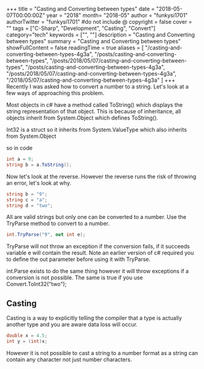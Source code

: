 +++
title = "Casting and Converting between types"
date = "2018-05-07T00:00:00Z"
year = "2018"
month= "2018-05"
author = "funkysi1701"
authorTwitter = "funkysi1701" #do not include @
copyright = false
cover = ""
tags = ["C-Sharp", "Development", "Casting", "Convert"]
category="tech"
keywords = ["", ""]
description = "Casting and Converting between types"
summary = "Casting and Converting between types"
showFullContent = false
readingTime = true
aliases = [
    "/casting-and-converting-between-types-4g3a",
    "/posts/casting-and-converting-between-types",
    "/posts/2018/05/07/casting-and-converting-between-types",
    "/posts/casting-and-converting-between-types-4g3a",
    "/posts/2018/05/07/casting-and-converting-between-types-4g3a",
    "/2018/05/07/casting-and-converting-between-types-4g3a"
]
+++
Recently I was asked how to convert a number to a string. Let's look at a few ways of approaching this problem.

Most objects in c# have a method called ToString() which displays the string representation of that object. This is because of inheritance, all objects inherit from System.Object which defines ToString().

Int32 is a struct so it inherits from System.ValueType which also inherits from System.Object

so in code

```csharp
int a = 9;
string b = a.ToString();
```

Now let's look at the reverse. However the reverse runs the risk of throwing an error, let's look at why.

```csharp
string b = "9";
string c = "a";
string d = "two";
```

All are valid strings but only one can be converted to a number. Use the TryParse method to convert to a number.

```csharp
int.TryParse("9", out int e);
```

TryParse will not throw an exception if the conversion fails, if it succeeds variable e will contain the result. Note an earlier version of c# required you to define the out parameter before using it with TryParse.

int.Parse exists to do the same thing however it will throw exceptions if a conversion is not possible. The same is true if you use Convert.ToInt32("two");

## Casting

Casting is a way to explicitly telling the compiler that a type is actually another type and you are aware data loss will occur.

```csharp
double x = 4.5;
int y = (int)x;
```

However it is not possible to cast a string to a number format as a string can contain any character not just number characters.